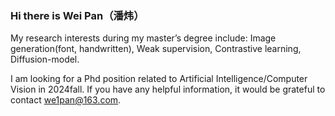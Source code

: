 ### Hi there is Wei Pan（潘炜）
My research interests during my master’s degree include: Image generation(font, handwritten), Weak supervision, Contrastive learning, Diffusion-model.   

I am looking for a Phd position related to Artificial Intelligence/Computer Vision in 2024fall. If you have any helpful information, it would be grateful to contact we1pan@163.com.

<!--
**awei669/awei669** is a ✨ _special_ ✨ repository because its `README.md` (this file) appears on your GitHub profile.

Here are some ideas to get you started:

- 🔭 I’m currently working on ...
- 🌱 I’m currently learning ...
- 👯 I’m looking to collaborate on ...
- 🤔 I’m looking for help with ...
- 💬 Ask me about ...
- 📫 How to reach me: ...
- 😄 Pronouns: ...
- ⚡ Fun fact: ...
-->
